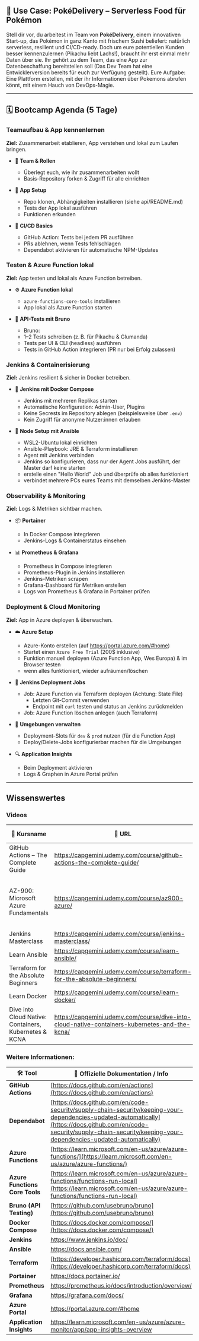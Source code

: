## 🧪 **Use Case: PokéDelivery – Serverless Food für Pokémon**

Stell dir vor, du arbeitest im Team von **PokéDelivery**, einem innovativen Start-up, das Pokémon in ganz Kanto mit frischem Sushi beliefert: natürlich serverless, resilient und CI/CD-ready. Doch um eure potentiellen Kunden besser kennenzulernen (Pikachu liebt Lachs!), braucht ihr erst einmal mehr Daten über sie. Ihr gehört zu dem Team, das eine App zur Datenbeschaffung bereitstellen soll (Das Dev Team hat eine Entwicklerversion bereits für euch zur Verfügung gestellt). Eure Aufgabe: Eine Plattform erstellen, mit der ihr Informationen über Pokemons abrufen könnt, mit einem Hauch von DevOps-Magie.

---

## 🗓️ **Bootcamp Agenda (5 Tage)**

### Teamaufbau & App kennenlernen
**Ziel:** Zusammenarbeit etablieren, App verstehen und lokal zum Laufen bringen.

- 👥 **Team & Rollen**
  - Überlegt euch, wie ihr zusammenarbeiten wollt
  - Basis-Repository forken & Zugriff für alle einrichten

- 🧩 **App Setup**
  - Repo klonen, Abhängigkeiten installieren (siehe api/README.md)
  - Tests der App lokal ausführen
  - Funktionen erkunden

- 🔁 **CI/CD Basics**
  - GitHub Action: Tests bei jedem PR ausführen
  - PRs ablehnen, wenn Tests fehlschlagen
  - Dependabot aktivieren für automatische NPM-Updates

### Testen & Azure Function lokal
**Ziel:** App testen und lokal als Azure Function betreiben.

- ⚙️ **Azure Function lokal**
  - `azure-functions-core-tools` installieren
  - App lokal als Azure Function starten

- 🧪 **API-Tests mit Bruno**
  - Bruno: 
  - 1–2 Tests schreiben (z. B. für Pikachu & Glumanda)
  - Tests per UI & CLI (headless) ausführen
  - Tests in GitHub Action integrieren (PR nur bei Erfolg zulassen)

### Jenkins & Containerisierung
**Ziel:** Jenkins resilient & sicher in Docker betreiben.

- 🐳 **Jenkins mit Docker Compose**
  - Jenkins mit mehreren Replikas starten
  - Automatische Konfiguration: Admin-User, Plugins
  - Keine Secrests im Repository ablegen (beispielsweise über `.env`)
  - Kein Zugriff für anonyme Nutzer:innen erlauben

- 🧰 **Node Setup mit Ansible**
  - WSL2-Ubuntu lokal einrichten
  - Ansible-Playbook: JRE & Terraform installieren
  - Agent mit Jenkins verbinden
  - Jenkins so konfigurieren, dass nur der Agent Jobs ausführt, der Master darf keine starten
  - erstelle einen "Hello World" Job und überprüfe ob alles funktioniert
  - verbindet mehrere PCs eures Teams mit demselben Jenkins-Master

### Observability & Monitoring
**Ziel:** Logs & Metriken sichtbar machen.

- 📦 **Portainer**
  - In Docker Compose integrieren
  - Jenkins-Logs & Containerstatus einsehen

- 📊 **Prometheus & Grafana**
  - Prometheus in Compose integrieren
  - Prometheus-Plugin in Jenkins installieren
  - Jenkins-Metriken scrapen
  - Grafana-Dashboard für Metriken erstellen
  - Logs von Prometheus & Grafana in Portainer prüfen

### Deployment & Cloud Monitoring
**Ziel:** App in Azure deployen & überwachen.

- ☁️ **Azure Setup**
  - Azure-Konto erstellen (auf https://portal.azure.com/#home)
  - Startet einen `Azure Free Trial` (200$ inklusive)
  - Funktion manuell deployen (Azure Function App, Wes Europa) & im Browser testen
  - wenn alles funktioniert, wieder aufräumen/löschen

- 🚀 **Jenkins Deployment Jobs**
  - Job: Azure Function via Terraform deployen (Achtung: State File)
    - Letzten Git-Commit verwenden
    - Endpoint mit `curl` testen und status an Jenkins zurückmelden
  - Job: Azure Function löschen anlegen (auch Terraform)

- 🧪 **Umgebungen verwalten**
  - Deployment-Slots für `dev` & `prod` nutzen (für die Function App)
  - Deploy/Delete-Jobs konfigurierbar machen für die Umgebungen

- 🔍 **Application Insights**
  - Beim Deployment aktivieren
  - Logs & Graphen in Azure Portal prüfen


---

## Wissenswertes

### Videos

| 🎥 **Kursname**                                                       | 🔗 **URL**                                                                                   | 🎯 **Fokus im Bootcamp**                                      |
|----------------------------------------------------------------------|----------------------------------------------------------------------------------------------|---------------------------------------------------------------|
| GitHub Actions – The Complete Guide                                  | https://capgemini.udemy.com/course/github-actions-the-complete-guide/ | Git-Crashkurs, Basics, Events                                 |
| AZ-900: Microsoft Azure Fundamentals                                 | https://capgemini.udemy.com/course/az900-azure/ | gern komplett, Fokus auf Allgemeines Verständnis, Compute & Storage                    |
| Jenkins Masterclass                                                  | https://capgemini.udemy.com/course/jenkins-masterclass/ | Komplett durchgehen                                           |
| Learn Ansible                                                        | https://capgemini.udemy.com/course/learn-ansible/ | Komplett durchgehen                                           |
| Terraform for the Absolute Beginners                                 | https://capgemini.udemy.com/course/terraform-for-the-absolute-beginners/ | Komplett durchgehen                                           |
| Learn Docker                                                         | https://capgemini.udemy.com/course/learn-docker/ | komplett                                      |
| Dive into Cloud Native: Containers, Kubernetes & KCNA                | https://capgemini.udemy.com/course/dive-into-cloud-native-containers-kubernetes-and-the-kcna/ | Ohne Docker; Kubernetes empfohlen     |

### Weitere Informationen:

| 🛠️ **Tool**                        | 🔗 **Offizielle Dokumentation / Info**                                                                 |
|------------------------------------|--------------------------------------------------------------------------------------------------------|
| **GitHub Actions**                 | [https://docs.github.com/en/actions](https://docs.github.com/en/actions)                              |
| **Dependabot**                     | [https://docs.github.com/en/code-security/supply-chain-security/keeping-your-dependencies-updated-automatically](https://docs.github.com/en/code-security/supply-chain-security/keeping-your-dependencies-updated-automatically) |
| **Azure Functions**                | [https://learn.microsoft.com/en-us/azure/azure-functions/](https://learn.microsoft.com/en-us/azure/azure-functions/) |
| **Azure Functions Core Tools**     | [https://learn.microsoft.com/en-us/azure/azure-functions/functions-run-local](https://learn.microsoft.com/en-us/azure/azure-functions/functions-run-local) |
| **Bruno (API Testing)**            | [https://github.com/usebruno/bruno](https://github.com/usebruno/bruno)                                |
| **Docker Compose**                 | [https://docs.docker.com/compose/](https://docs.docker.com/compose/)                                  |
| **Jenkins**                        | https://www.jenkins.io/doc/                                            |
| **Ansible**                        | https://docs.ansible.com/                                                |
| **Terraform**                      | [https://developer.hashicorp.com/terraform/docs](https://developer.hashicorp.com/terraform/docs)      |
| **Portainer**                      | https://docs.portainer.io/                                              |
| **Prometheus**                     | https://prometheus.io/docs/introduction/overview/ |
| **Grafana**                        | https://grafana.com/docs/                                                |
| **Azure Portal**                   | https://portal.azure.com/#home                                      |
| **Application Insights**           | https://learn.microsoft.com/en-us/azure/azure-monitor/app/app-insights-overview |
